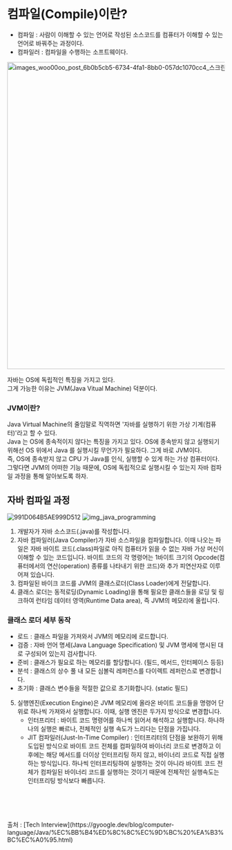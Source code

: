 # 컴파일(Compile)이란?
- 컴파일 : 사람이 이해할 수 있는 언어로 작성된 소스코드를 컴퓨터가 이해할 수 있는 언어로 바꿔주는 과정이다.
- 컴파일러 : 컴파일을 수행하는 소프트웨이다.

<img width="711" alt="images_woo00oo_post_6b0b5cb5-6734-4fa1-8bb0-057dc1070cc4_스크린샷 2021-01-01 오후 6 14 46" src="https://user-images.githubusercontent.com/89081374/206717271-ab86e112-2a20-4deb-bb25-8ffbad0d2add.png">

자바는 OS에 독립적인 특징을 가지고 있다.   
그게 가능한 이유는 JVM(Java Vitual Machine) 덕분이다.  
### JVM이란?
Java Virtual Machine의 줄임말로 직역하면 '자바를 실행하기 위한 가상 기계(컴퓨터)'라고 할 수 있다.  
Java 는 OS에 종속적이지 않다는 특징을 가지고 있다. OS에 종속받지 않고 실행되기 위해선 OS 위에서 Java 를 실행시킬 무언가가 필요하다. 그게 바로 JVM이다.  
즉, OS에 종속받지 않고 CPU 가 Java를 인식, 실행할 수 있게 하는 가상 컴퓨터이다.  
그렇다면 JVM의 어떠한 기능 때문에, OS에 독립적으로 실행시킬 수 있는지 자바 컴파일 과정을 통해 알아보도록 하자.
  
## 자바 컴파일 과정
![991D064B5AE999D512](https://user-images.githubusercontent.com/89081374/206716235-3ed0f9d8-d854-487e-a8b5-51c46c1497fd.jpeg)
![img_java_programming](https://user-images.githubusercontent.com/89081374/206716279-e974cffe-2348-4cd6-bdc6-22c0432aa176.png)
1. 개발자가 자바 소스코드(.java)를 작성합니다. 
2. 자바 컴파일러(Java Compiler)가 자바 소스파일을 컴파일합니다. 이때 나오는 파일은 자바 바이트 코드(.class)파일로 아직 컴퓨터가 읽을 수 없는 자바 가상 머신이 이해할 수 있는 코드입니다. 바이트 코드의 각 명령어는 1바이트 크기의 Opcode(컴퓨터에서의 연산(operation) 종류를 나타내기 위한 코드)와 추가 피연산자로 이루어져 있습니다. 
3. 컴파일된 바이크 코드를 JVM의 클래스로더(Class Loader)에게 전달합니다. 
4. 클래스 로더는 동적로딩(Dynamic Loading)을 통해 필요한 클래스들을 로딩 및 링크하여 런타임 데이터 영역(Runtime Data area), 즉 JVM의 메모리에 올립니다.

### 클래스 로더 세부 동작
- 로드 : 클래스 파일을 가져와서 JVM의 메모리에 로드합니다. 
- 검증 : 자바 언어 명세(Java Language Specification) 및 JVM 명세에 명시된 대로 구성되어 있는지 검사합니다. 
- 준비 : 클래스가 필요로 하는 메모리를 할당합니다. (필드, 메서드, 인터페이스 등등)
- 분석 : 클래스의 상수 풀 내 모든 심볼릭 레퍼런스를 다이렉트 레퍼런스로 변경합니다. 
- 초기화 : 클래스 변수들을 적절한 값으로 초기화합니다. (static 필드)
  
5. 실행엔진(Execution Engine)은 JVM 메모리에 올라온 바이트 코드들을 명령어 단위로 하나씩 가져와서 실행합니다. 이때, 실행 엔진은 두가지 방식으로 변경합니다. 
   - 인터프리터 : 바이트 코드 명령어를 하나씩 읽어서 해석하고 실행합니다. 하나하나의 실행은 빠르나, 전체적인 실행 속도가 느리다는 단점을 가집니다.
   - JIT 컴파일러(Just-In-Time Compiler) : 인터프리터의 단점을 보완하기 위해 도입된 방식으로 바이트 코드 전체를 컴파일하여 바이너리 코드로 변경하고 이후에는 해당 메서드를 더이상 인터프리팅 하지 않고, 바이너리 코드로 직접 실행하는 방식입니다. 하나씩 인터프리팅하여 실행하는 것이 아니라 바이트 코드 전체가 컴파일된 바이너리 코드를 실행하는 것이기 때문에 전체적인 실행속도는 인터프리팅 방식보다 빠릅니다.
<br/>
<br/>
<br/>
<br/>
출처 : [Tech Interview](https://gyoogle.dev/blog/computer-language/Java/%EC%BB%B4%ED%8C%8C%EC%9D%BC%20%EA%B3%BC%EC%A0%95.html)